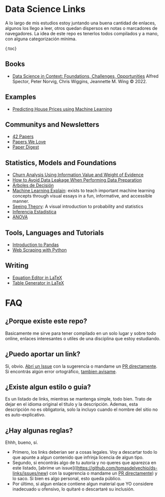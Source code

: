 # Data Science Links

A lo largo de mis estudios estoy juntando una buena cantidad de enlaces, algunos los llego a leer, otros quedan dispersos en notas o marcadores de navegadores. La idea de este repo es tenerlos todos compilados y a mano, con alguna categorización mínima.

{:toc}

## Books

- [Data Science in Context: Foundations, Challenges, Opportunities](https://datascienceincontext.com/) Alfred Spector, Peter Norvig, Chris Wiggins, Jeannette M. Wing © 2022.

## Examples

- [Predicting House Prices using Machine Learning](https://medium.com/geekculture/predicting-house-prices-using-machine-learning-24dcfc10abb6)

## Communitys and Newsletters

- [42 Papers](https://42papers.com/)
- [Papers We Love](https://paperswelove.org/)
- [Paper Digest](https://www.paperdigest.org/)

## Statistics, Models and Foundations

- [Churn Analysis Using Information Value and Weight of Evidence](https://towardsdatascience.com/churn-analysis-information-value-and-weight-of-evidence-6a35db8b9ec5)
- [How to Avoid Data Leakage When Performing Data Preparation](https://machinelearningmastery.com/data-preparation-without-data-leakage/)
- [Árboles de Decisión](https://pamelapairo.github.io/practica_DT/03_practica.html#1)
- [Machine Learning Explain](https://mlu-explain.github.io/): exists to teach important machine learning concepts through visual essays in a fun, informative, and accessible manner.
- [Seeing Theory](https://seeing-theory.brown.edu/): A visual introduction to probability and statistics
- [Inferencia Estadistica](https://rpubs.com/nievejuan21/797443)
- [ANOVA](https://rpubs.com/nievejuan21/851103)

## Tools, Languages and Tutorials

- [Introduction to Pandas](https://realpython.com/pandas-python-explore-dataset/)
- [Web Scraping with Python](https://scrapism.lav.io/)


## Writing

- [Equation Editor in LaTeX](https://latex.codecogs.com/eqneditor/editor.php)
- [Table Generator in LaTeX](https://www.tablesgenerator.com/)

# FAQ

## ¿Porque existe este repo?

Basicamente me sirve para tener compilado en un solo lugar y sobre todo online, enlaces interesantes o utiles de una disciplina que estoy estudiando.

## ¿Puedo aportar un link?

Si, obvio. [Abrí un Issue](https://github.com/tomasdelvechio/ds-links/issues/new) con la sugerencia o mandame un [PR directamente](https://github.com/tomasdelvechio/ds-links/fork). Si encontrás algún error ortográfico, [tambien avisame](https://github.com/tomasdelvechio/ds-links/issues/new).

## ¿Existe algun estilo o guia?

Es un listado de links, mientras se mantenga simple, todo bien. Trato de dejar en el idioma original el título y la descripción. Ademas, esta descripción no es obligatoria, solo la incluyo cuando el nombre del sitio no es auto-explicativo.

## ¿Hay algunas reglas?

Ehhh, bueno, sí. 
 - Primero, los links deberian ser a cosas legales. Voy a descartar todo lo que apunte a algun contenido que infrinja licencia de algun tipo. 
 - Segundo, si encontrás algo de tu autoria y no queres que aparezca en este listado, [abrime un issue]((https://github.com/tomasdelvechio/ds-links/issues/new) con la sugerencia o mandame un [PR directamente](https://github.com/tomasdelvechio/ds-links/fork)) y lo saco. Si bien es algo personal, esto queda público.
 - Por último, si algun enlace contiene algun material que YO considere inadecuado u ofensivo, lo quitaré o descartaré su inclusión.


